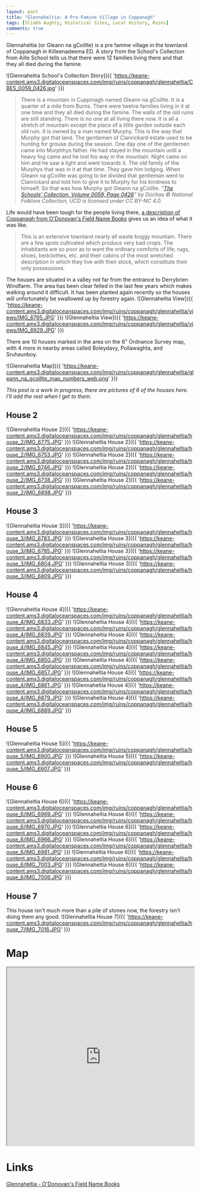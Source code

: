 ```yaml
---
layout: post
title: "Glennaheltia: A Pre-Famine Village in Coppanagh"
tags: [Sliabh Aughty, Historical Sites, Local History, Ruins]
comments: true
---
```


Glennaheltia (or Gleann na gCoillte) is a pre famine village in the townland of Coppanagh in Killeenadeema ED. A story from the School's Collection from Aille School tells us that there were 12 families living there and that they all died during the famine.

![Glennaheltia School's Collection Story]({{ 'https://keane-content.ams3.digitaloceanspaces.com/img/ruins/coppanagh/glennaheltia/CBES_0059_0426.jpg' }})

> There is a mountain in Cuppinagh named Gleann na gCoillte. It is a quarter of a mile from Burns. There were twelve families living in it at one time and they all died during the famine. The walls of the old ruins are still standing. There is no one at all living there now. It is all a stretch of mountain except the place of a little garden outside each old ruin. It is owned by a man named Murphy. This is the way that Murphy got that land. The gentlemen of Clanrickard estate used to be hunting for grouse during the season. One day one of the gentlemen came into Murphhys father. He had stayed in the mountain until a heavy fog came and he lost his way in the mountain. Night came on him and he saw a light and went towards it. The old family of the Murphys that was in it at that time. They gave him lodging. When Gleann na gCoillte was going to be divided that gentleman went to Clanrickard and told him to give it to Murphy for his kindness to himself. So that was how Murphy got Gleann na gCoillte.
*“[The Schools’ Collection, Volume 0059, Page 0426](https://www.duchas.ie/en/cbes/4583350/4581989/4606193)” by Dúchas © National Folklore Collection, UCD is licensed under CC BY-NC 4.0.*

Life would have been tough for the people living there, [a description of Coppanagh from O'Donovan's Field Name Books](http://places.webworld.org/place/24896) gives us an idea of what it was like.

> This is an extensive townland nearly all waste boggy mountain. There are a few spots cultivated which produce very bad crops. The inhabitants are so poor as to want the ordinary comforts of life, rugs, shoes, bedclothes, etc. and their cabins of the most wretched description in which they live with their stock, which constitute their only possessions.

The houses are situated in a valley not far from the entrance to Derrybrien Windfarm. The area has been clear felled in the last few years which makes walking around it difficult. It has been planted again recently so the houses will unfortunately be swallowed up by forestry again.
![Glennaheltia View]({{ 'https://keane-content.ams3.digitaloceanspaces.com/img/ruins/coppanagh/glennaheltia/views/IMG_6795.JPG' }})
![Glennaheltia View]({{ 'https://keane-content.ams3.digitaloceanspaces.com/img/ruins/coppanagh/glennaheltia/views/IMG_6929.JPG' }})

There are 10 houses marked in the area on the 6" Ordnance Survey map, with 4 more in nearby areas called Boleydavy, Pollawaghta, and Sruhaunboy.

![Glennaheltia Map]({{ 'https://keane-content.ams3.digitaloceanspaces.com/img/ruins/coppanagh/glennaheltia/gleann_na_gcoillte_map_numbers_web.png' }})

*This post is a work in progress, there are pictures of 6 of the houses here. I'll add the rest when I get to them.*

## House 2
![Glennaheltia House 2]({{ 'https://keane-content.ams3.digitaloceanspaces.com/img/ruins/coppanagh/glennaheltia/house_2/IMG_6775.JPG' }})
![Glennaheltia House 2]({{ 'https://keane-content.ams3.digitaloceanspaces.com/img/ruins/coppanagh/glennaheltia/house_2/IMG_6753.JPG' }})
![Glennaheltia House 2]({{ 'https://keane-content.ams3.digitaloceanspaces.com/img/ruins/coppanagh/glennaheltia/house_2/IMG_6746.JPG' }})
![Glennaheltia House 2]({{ 'https://keane-content.ams3.digitaloceanspaces.com/img/ruins/coppanagh/glennaheltia/house_2/IMG_6738.JPG' }})
![Glennaheltia House 2]({{ 'https://keane-content.ams3.digitaloceanspaces.com/img/ruins/coppanagh/glennaheltia/house_2/IMG_6898.JPG' }})

## House 3
![Glennaheltia House 3]({{ 'https://keane-content.ams3.digitaloceanspaces.com/img/ruins/coppanagh/glennaheltia/house_3/IMG_6783.JPG' }})
![Glennaheltia House 3]({{ 'https://keane-content.ams3.digitaloceanspaces.com/img/ruins/coppanagh/glennaheltia/house_3/IMG_6785.JPG' }})
![Glennaheltia House 3]({{ 'https://keane-content.ams3.digitaloceanspaces.com/img/ruins/coppanagh/glennaheltia/house_3/IMG_6804.JPG' }})
![Glennaheltia House 3]({{ 'https://keane-content.ams3.digitaloceanspaces.com/img/ruins/coppanagh/glennaheltia/house_3/IMG_6809.JPG' }})

## House 4
![Glennaheltia House 4]({{ 'https://keane-content.ams3.digitaloceanspaces.com/img/ruins/coppanagh/glennaheltia/house_4/IMG_6833.JPG' }})
![Glennaheltia House 4]({{ 'https://keane-content.ams3.digitaloceanspaces.com/img/ruins/coppanagh/glennaheltia/house_4/IMG_6839.JPG' }})
![Glennaheltia House 4]({{ 'https://keane-content.ams3.digitaloceanspaces.com/img/ruins/coppanagh/glennaheltia/house_4/IMG_6845.JPG' }})
![Glennaheltia House 4]({{ 'https://keane-content.ams3.digitaloceanspaces.com/img/ruins/coppanagh/glennaheltia/house_4/IMG_6850.JPG' }})
![Glennaheltia House 4]({{ 'https://keane-content.ams3.digitaloceanspaces.com/img/ruins/coppanagh/glennaheltia/house_4/IMG_6857.JPG' }})
![Glennaheltia House 4]({{ 'https://keane-content.ams3.digitaloceanspaces.com/img/ruins/coppanagh/glennaheltia/house_4/IMG_6861.JPG' }})
![Glennaheltia House 4]({{ 'https://keane-content.ams3.digitaloceanspaces.com/img/ruins/coppanagh/glennaheltia/house_4/IMG_6879.JPG' }})
![Glennaheltia House 4]({{ 'https://keane-content.ams3.digitaloceanspaces.com/img/ruins/coppanagh/glennaheltia/house_4/IMG_6889.JPG' }})

## House 5
![Glennaheltia House 5]({{ 'https://keane-content.ams3.digitaloceanspaces.com/img/ruins/coppanagh/glennaheltia/house_5/IMG_6900.JPG' }})
![Glennaheltia House 5]({{ 'https://keane-content.ams3.digitaloceanspaces.com/img/ruins/coppanagh/glennaheltia/house_5/IMG_6907.JPG' }})

## House 6
![Glennaheltia House 6]({{ 'https://keane-content.ams3.digitaloceanspaces.com/img/ruins/coppanagh/glennaheltia/house_6/IMG_6969.JPG' }})
![Glennaheltia House 6]({{ 'https://keane-content.ams3.digitaloceanspaces.com/img/ruins/coppanagh/glennaheltia/house_6/IMG_6970.JPG' }})
![Glennaheltia House 6]({{ 'https://keane-content.ams3.digitaloceanspaces.com/img/ruins/coppanagh/glennaheltia/house_6/IMG_6966.JPG' }})
![Glennaheltia House 6]({{ 'https://keane-content.ams3.digitaloceanspaces.com/img/ruins/coppanagh/glennaheltia/house_6/IMG_6981.JPG' }})
![Glennaheltia House 6]({{ 'https://keane-content.ams3.digitaloceanspaces.com/img/ruins/coppanagh/glennaheltia/house_6/IMG_7003.JPG' }})
![Glennaheltia House 6]({{ 'https://keane-content.ams3.digitaloceanspaces.com/img/ruins/coppanagh/glennaheltia/house_6/IMG_7006.JPG' }})

## House 7
This house isn't much more than a pile of stones now, the forestry isn't doing them any good.
![Glennaheltia House 7]({{ 'https://keane-content.ams3.digitaloceanspaces.com/img/ruins/coppanagh/glennaheltia/house_7/IMG_7016.JPG' }})

# Map
<iframe src="https://www.google.com/maps/d/embed?mid=1OwAW5yXUG1Blhe50Oa2QGaPmqpV9k6A_" width="100%" height="480"></iframe>

# Links
[Glennaheltia - O'Donovan's Field Name Books](http://places.webworld.org/place/25189)